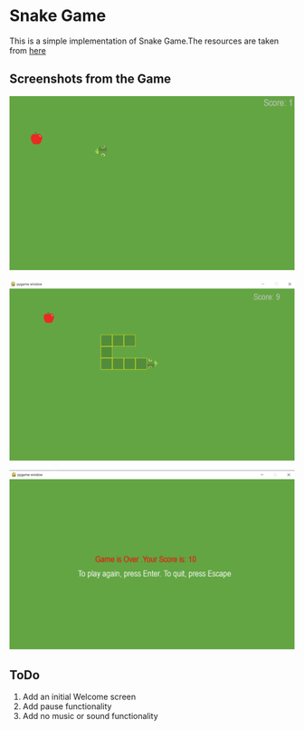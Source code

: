 # Snake Game

This is a simple implementation of Snake Game.The resources are taken from [here](https://github.com/codebasics/python_projects/tree/main/1_snake_game/resources)

## Screenshots from the Game

![Image 1](./screenshots/img1.png)

![Image 2](./screenshots/img2.png)

![Image 3](./screenshots/img3.png)

## ToDo

1. Add an initial Welcome screen
2. Add pause functionality
3. Add no music or sound  functionality
